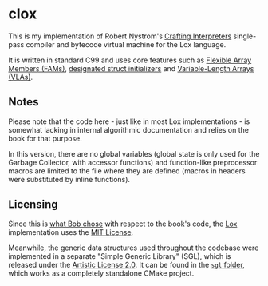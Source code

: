 # clox

This is my implementation of Robert Nystrom's [Crafting Interpreters](http://www.craftinginterpreters.com/) single-pass compiler and bytecode virtual machine for the Lox language.

It is written in standard C99 and uses core features such as [Flexible Array Members (FAMs)](https://en.wikipedia.org/wiki/Flexible_array_member), [designated struct initializers](https://gcc.gnu.org/onlinedocs/gcc/Designated-Inits.html) and [Variable-Length Arrays (VLAs)](https://en.wikipedia.org/wiki/Variable-length_array).


## Notes

Please note that the code here - just like in most Lox implementations - is somewhat lacking in internal algorithmic documentation and relies on the book for that purpose.

In this version, there are no global variables (global state is only used for the Garbage Collector, with accessor functions) and function-like preprocessor macros are limited to the file where they are defined (macros in headers were substituted by inline functions).


## Licensing

Since this is [what Bob chose](https://github.com/munificent/craftinginterpreters/blob/master/LICENSE) with respect to the book's code, the [Lox](lox/) implementation uses the [MIT License](LICENSE.txt).

Meanwhile, the generic data structures used throughout the codebase were implemented in a separate "Simple Generic Library" (SGL), which is released under the [Artistic License 2.0](sgl/LICENSE.txt).
It can be found in the [`sgl` folder](sgl/), which works as a completely standalone CMake project.
